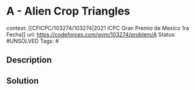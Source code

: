 # A - Alien Crop Triangles

contest: [[CFICPC/103274/103274|2021 ICPC Gran Premio de Mexico 1ra Fecha]]
url: https://codeforces.com/gym/103274/problem/A
Status: #UNSOLVED
Tags: #

## Description

## Solution

